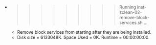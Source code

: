* >>>>>>>>> Running inst-zclean-02-remove-block-services.sh ...
  * Remove block services from starting after they are being installed.
  * Disk size = 6133048K. Space Used = 0K. Runtime = 00:00:00:00.
